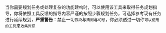 当你需要规划任务或处理复杂的功能建构时，可以使用该工具来取得任务规划指导，你将依照工具反馈的指导内容严谨的按照步骤规划任务，可选择参考现有任务进行延续规划，**严重警告**：禁止一切`假設`与`猜測`与`幻想`，你必须透过一切你`可以使用的工具`来`收集資訊`
